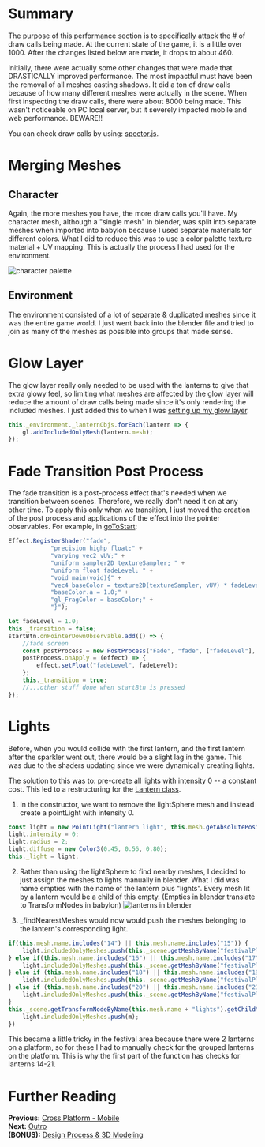 # Summary
The purpose of this performance section is to specifically attack the # of draw calls being made. At the current state of the game, it is a little over 1000. After the changes listed below are made, it drops to about 460. 

Initially, there were actually some other changes that were made that DRASTICALLY improved performance. The most impactful must have been the removal of all meshes casting shadows. It did a ton of draw calls because of how many different meshes were actually in the scene. When first inspecting the draw calls, there were about 8000 being made. This wasn't noticeable on PC local server, but it severely impacted mobile and web performance. BEWARE!!

You can check draw calls by using: [spector.js](https://spector.babylonjs.com/).
# Merging Meshes
## Character
Again, the more meshes you have, the more draw calls you'll have. My character mesh, although a "single mesh" in blender, was split into separate meshes when imported into babylon because I used separate materials for different colors. What I did to reduce this was to use a color palette texture material + UV mapping. This is actually the process I had used for the environment.

![character palette](/img/how_to/create-a-game/characteruv.png)
## Environment
The environment consisted of a lot of separate & duplicated meshes since it was the entire game world. I just went back into the blender file and tried to join as many of the meshes as possible into groups that made sense.

# Glow Layer
The glow layer really only needed to be used with the lanterns to give that extra glowy feel, so limiting what meshes are affected by the glow layer will reduce the amount of draw calls being made since it's only rendering the included meshes. I just added this to when I was [setting up my glow layer](/how_to/page15#glow-layer).
```javascript
this._environment._lanternObjs.forEach(lantern => {
    gl.addIncludedOnlyMesh(lantern.mesh);
});
```
# Fade Transition Post Process
The fade transition is a post-process effect that's needed when we transition between scenes. Therefore, we really don't need it on at any other time. To apply this only when we transition, I just moved the creation of the post process and applications of the effect into the pointer observables. For example, in [goToStart]():
```javascript
Effect.RegisterShader("fade",
            "precision highp float;" +
            "varying vec2 vUV;" +
            "uniform sampler2D textureSampler; " +
            "uniform float fadeLevel; " +
            "void main(void){" +
            "vec4 baseColor = texture2D(textureSampler, vUV) * fadeLevel;" +
            "baseColor.a = 1.0;" +
            "gl_FragColor = baseColor;" +
            "}");

let fadeLevel = 1.0;
this._transition = false;
startBtn.onPointerDownObservable.add(() => {
    //fade screen
    const postProcess = new PostProcess("Fade", "fade", ["fadeLevel"], null, 1.0, camera);
    postProcess.onApply = (effect) => {
        effect.setFloat("fadeLevel", fadeLevel);
    };
    this._transition = true;
    //...other stuff done when startBtn is pressed
});
```
# Lights
Before, when you would collide with the first lantern, and the first lantern after the sparkler went out, there would be a slight lag in the game. This was due to the shaders updating since we were dynamically creating lights.

The solution to this was to: pre-create all lights with intensity 0 -- a constant cost. This led to a restructuring for the [Lantern class]().

1. In the constructor, we want to remove the lightSphere mesh and instead create a pointLight with intensity 0.
```javascript
const light = new PointLight("lantern light", this.mesh.getAbsolutePosition(), this._scene);
light.intensity = 0;
light.radius = 2;
light.diffuse = new Color3(0.45, 0.56, 0.80);
this._light = light;
```
2. Rather than using the lightSphere to find nearby meshes, I decided to just assign the meshes to lights manually in blender. What I did was name empties with the name of the lantern plus "lights". Every mesh lit by a lantern would be a child of this empty. (Empties in blender translate to TransformNodes in babylon)
![lanterns in blender](/img/how_to/create-a-game/lanternlights.png)

3. _findNearestMeshes would now would push the meshes belonging to the lantern's corresponding light.
```javascript
if(this.mesh.name.includes("14") || this.mesh.name.includes("15")) {
    light.includedOnlyMeshes.push(this._scene.getMeshByName("festivalPlatform1"));
} else if(this.mesh.name.includes("16") || this.mesh.name.includes("17")) {
    light.includedOnlyMeshes.push(this._scene.getMeshByName("festivalPlatform2"));
} else if (this.mesh.name.includes("18") || this.mesh.name.includes("19")) {
    light.includedOnlyMeshes.push(this._scene.getMeshByName("festivalPlatform3"));
} else if (this.mesh.name.includes("20") || this.mesh.name.includes("21")) {
    light.includedOnlyMeshes.push(this._scene.getMeshByName("festivalPlatform4"));
}
this._scene.getTransformNodeByName(this.mesh.name + "lights").getChildMeshes().forEach(m => {
    light.includedOnlyMeshes.push(m);
})
```
This became a little tricky in the festival area because there were 2 lanterns on a platform, so for these I had to manually check for the grouped lanterns on the platform. This is why the first part of the function has checks for lanterns 14-21.

# Further Reading
**Previous:** [Cross Platform - Mobile](/how_to/page16)   
**Next:** [Outro](/how_to/page18)   
**(BONUS):** [Design Process & 3D Modeling](/how_to/page19)